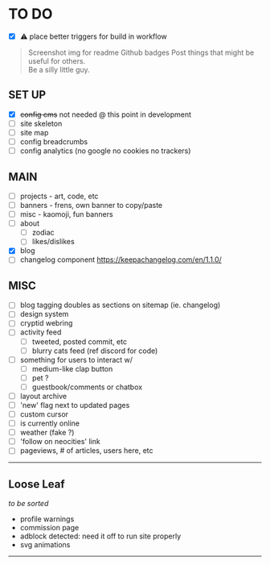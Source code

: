 # TO DO

- [x] ⚠️ place better triggers for build in workflow

> Screenshot img for readme
> Github badges
> Post things that might be useful for others.  
> Be a silly little guy.

## SET UP

- [x] ~~config cms~~ not needed @ this point in development
- [ ] site skeleton
- [ ] site map
- [ ] config breadcrumbs
- [ ] config analytics (no google no cookies no trackers)

## MAIN

- [ ] projects - art, code, etc
- [ ] banners - frens, own banner to copy/paste
- [ ] misc - kaomoji, fun banners
- [ ] about
	- [ ] zodiac
	- [ ] likes/dislikes
- [x] blog
- [ ] changelog component https://keepachangelog.com/en/1.1.0/

## MISC

- [ ] blog tagging doubles as sections on sitemap (ie. changelog)
- [ ] design system
- [ ] cryptid webring
- [ ] activity feed
  - [ ] tweeted, posted commit, etc
  - [ ] blurry cats feed (ref discord for code)
- [ ] something for users to interact w/
  - [ ] medium-like clap button
  - [ ] pet ?
  - [ ] guestbook/comments or chatbox
- [ ] layout archive
- [ ] 'new' flag next to updated pages
- [ ] custom cursor
- [ ] is currently online
- [ ] weather (fake ?)
- [ ] 'follow on neocities' link
- [ ] pageviews, # of articles, users here, etc

---  

## Loose Leaf
*to be sorted*  

- profile warnings
- commission page
- adblock detected: need it off to run site properly
- svg animations

---


